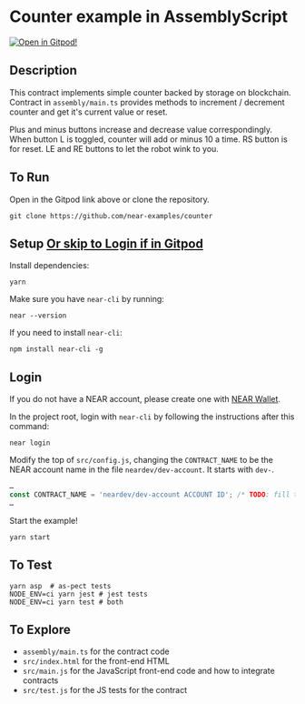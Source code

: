 Counter example in AssemblyScript
=================================

[![Open in Gitpod!](https://gitpod.io/button/open-in-gitpod.svg)](https://gitpod.io/#https://github.com/near-examples/counter)

<!-- MAGIC COMMENT: DO NOT DELETE! Everything above this line is hidden on NEAR Examples page -->

## Description

This contract implements simple counter backed by storage on blockchain.
Contract in `assembly/main.ts` provides methods to increment / decrement counter and get it's current value or reset.

Plus and minus buttons increase and decrease value correspondingly. When button L is toggled, counter will add or minus 10 a time. RS button is for reset. LE and RE buttons to let the robot wink to you.

## To Run
Open in the Gitpod link above or clone the repository.

```
git clone https://github.com/near-examples/counter
```


## Setup [Or skip to Login if in Gitpod](#login)
Install dependencies:

```
yarn
```

Make sure you have `near-cli` by running:

```
near --version
```

If you need to install `near-cli`:

```
npm install near-cli -g
```

## Login
If you do not have a NEAR account, please create one with [NEAR Wallet](https://wallet.nearprotocol.com).

In the project root, login with `near-cli` by following the instructions after this command:

```
near login
```

Modify the top of `src/config.js`, changing the `CONTRACT_NAME` to be the NEAR account name in the file `neardev/dev-account`. It starts with `dev-`.

```javascript
…
const CONTRACT_NAME = 'neardev/dev-account ACCOUNT ID'; /* TODO: fill this in! */
…
```

Start the example!

```
yarn start
```

## To Test

```
yarn asp  # as-pect tests
NODE_ENV=ci yarn jest # jest tests
NODE_ENV=ci yarn test # both
```

## To Explore

- `assembly/main.ts` for the contract code
- `src/index.html` for the front-end HTML
- `src/main.js` for the JavaScript front-end code and how to integrate contracts
- `src/test.js` for the JS tests for the contract


